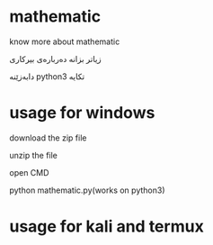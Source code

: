 # mathematic 
know more about mathematic

زیاتر بزانه‌ ده‌رباره‌ی بیرکاری

دابه‌زێنه‌ python3 تکایه‌

# usage for windows

download the zip file 

unzip the file 

open CMD 

python mathematic.py(works on python3)

# usage for kali and termux


